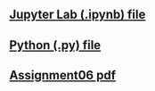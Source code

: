 ## [Jupyter Lab (.ipynb) file](https://github.com/deja-monet/IntroToProg-Python-Mod06/blob/main/Assignment06.ipynb)

## [Python (.py) file](https://github.com/deja-monet/IntroToProg-Python-Mod06/blob/main/Assignment06.py)

## [Assignment06 pdf](https://github.com/deja-monet/IntroToProg-Python-Mod06/blob/main/Monet_Deja_FOP-Su2022_Assignment06.pdf)
